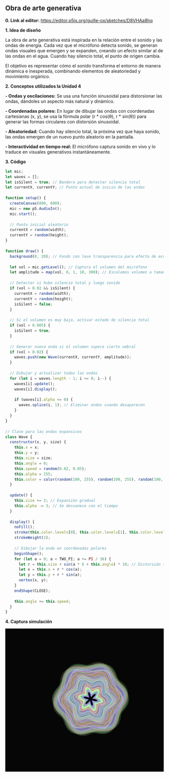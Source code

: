 ## Obra de arte generativa 

**0. Link al editor:** https://editor.p5js.org/guille-ox/sketches/D8VHAa8hq

**1. Idea de diseño**

La obra de arte generativa está inspirada en la relación entre el sonido y las ondas de energía. Cada vez que el micrófono detecta sonido, se generan ondas visuales que emergen y se expanden, creando un efecto similar al de las ondas en el agua. Cuando hay silencio total, el punto de origen cambia.

El objetivo es representar cómo el sonido transforma el entorno de manera dinámica e inesperada, combinando elementos de aleatoriedad y movimiento orgánico.

**2. Conceptos utilizados la Unidad 4**

**- Ondas y oscilaciones:** Se usa una función sinusoidal para distorsionar las ondas, dándoles un aspecto más natural y dinámico.

**- Coordenadas polares:** En lugar de dibujar las ondas con coordenadas cartesianas (x, y), se usa la fórmula polar (r * cos(θ), r * sin(θ)) para generar las formas circulares con distorsión sinusoidal.

**- Aleatoriedad:** Cuando hay silencio total, la próxima vez que haya sonido, las ondas emergen de un nuevo punto aleatorio en la pantalla.

**- Interactividad en tiempo real:** El micrófono captura sonido en vivo y lo traduce en visuales generativos instantáneamente.

**3. Código**

```js
let mic;
let waves = [];
let isSilent = true; // Bandera para detectar silencio total
let currentX, currentY; // Punto actual de inicio de las ondas

function setup() {
  createCanvas(800, 600);
  mic = new p5.AudioIn();
  mic.start();
  
  // Punto inicial aleatorio
  currentX = random(width);
  currentY = random(height);
}

function draw() {
  background(0, 20); // Fondo con leve transparencia para efecto de ecos

  let vol = mic.getLevel(); // Captura el volumen del micrófono
  let amplitude = map(vol, 0, 1, 10, 300); // Escalamos volumen a tamaño de onda

  // Detectar si hubo silencio total y luego sonido
  if (vol > 0.02 && isSilent) {
    currentX = random(width);
    currentY = random(height);
    isSilent = false;
  }

  // Si el volumen es muy bajo, activar estado de silencio total
  if (vol < 0.005) {
    isSilent = true;
  }

  // Generar nueva onda si el volumen supera cierto umbral
  if (vol > 0.02) {
    waves.push(new Wave(currentX, currentY, amplitude));
  }

  // Dibujar y actualizar todas las ondas
  for (let i = waves.length - 1; i >= 0; i--) {
    waves[i].update();
    waves[i].display();

    if (waves[i].alpha <= 0) {
      waves.splice(i, 1); // Eliminar ondas cuando desaparecen
    }
  }
}

// Clase para las ondas expansivas
class Wave {
  constructor(x, y, size) {
    this.x = x;
    this.y = y;
    this.size = size;
    this.angle = 0;
    this.speed = random(0.02, 0.05);
    this.alpha = 255;
    this.color = color(random(100, 255), random(100, 255), random(100, 255));
  }

  update() {
    this.size += 2; // Expansión gradual
    this.alpha -= 3; // Se desvanece con el tiempo
  }

  display() {
    noFill();
    stroke(this.color.levels[0], this.color.levels[1], this.color.levels[2], this.alpha);
    strokeWeight(2);

    // Dibujar la onda en coordenadas polares
    beginShape();
    for (let a = 0; a < TWO_PI; a += PI / 36) {
      let r = this.size + sin(a * 6 + this.angle) * 10; // Distorsión sinusoidal
      let x = this.x + r * cos(a);
      let y = this.y + r * sin(a);
      vertex(x, y);
    }
    endShape(CLOSE);

    this.angle += this.speed;
  }
}
```

**4. Captura simulación**

![Resultado codigo](../../../../assets/Act11U4.png)


